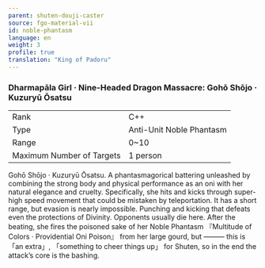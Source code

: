 ```yaml
---
parent: shuten-douji-caster
source: fgo-material-vii
id: noble-phantasm
language: en
weight: 3
profile: true
translation: "King of Padoru"
---
```


### Dharmapāla Girl · Nine-Headed Dragon Massacre: Gohō Shōjo · Kuzuryū Ōsatsu

<table>
  <tr><td>Rank</td><td>C++</td></tr>
  <tr><td>Type</td><td>Anti-Unit Noble Phantasm</td></tr>
  <tr><td>Range</td><td>0~10</td></tr>
  <tr><td>Maximum Number of Targets</td><td>1 person</td></tr>
</table>

Gohō Shōjo · Kuzuryū Ōsatsu.
A phantasmagorical battering unleashed by combining the strong body and physical performance as an oni with her natural elegance and cruelty.
Specifically, she hits and kicks through super-high speed movement that could be mistaken by teleportation.
It has a short range, but evasion is nearly impossible. Punching and kicking that defeats even the protections of Divinity.
Opponents usually die here.
After the beating, she fires the poisoned sake of her Noble Phantasm 『Multitude of Colors · Providential Oni Poison』 from her large gourd, but ——— this is 「an extra」, 「something to cheer things up」 for Shuten, so in the end the attack’s core is the bashing.
